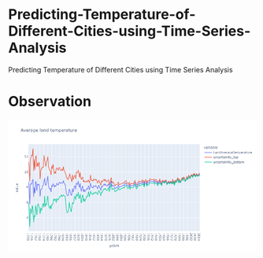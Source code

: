 # Predicting-Temperature-of-Different-Cities-using-Time-Series-Analysis
Predicting Temperature of Different Cities using Time Series Analysis

# Observation
![alt text](https://github.com/BlitzenPrancer/Predicting-Temperature-of-Different-Cities-using-Time-Series-Analysis/blob/main/newplot.png)
